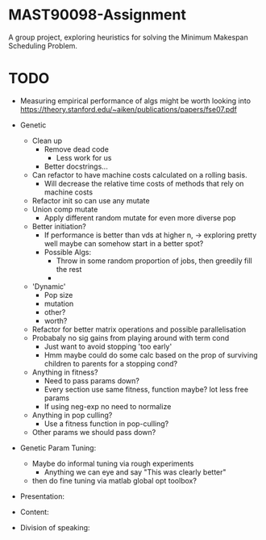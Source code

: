 # MAST90098-Assignment
A group project, exploring heuristics for solving the Minimum Makespan 
Scheduling Problem.

# TODO
* Measuring empirical performance of algs might be worth looking into
https://theory.stanford.edu/~aiken/publications/papers/fse07.pdf

* Genetic
    * Clean up
        * Remove dead code
            * Less work for us
        * Better docstrings...
    * Can refactor to have machine costs calculated on a rolling basis.
        * Will decrease the relative time costs of methods that rely on 
        machine costs
    * Refactor init so can use any mutate
    * Union comp mutate
        * Apply different random mutate for even more diverse pop
    * Better initiation?
        * If performance is better than vds at higher n,
            -> exploring pretty well
            maybe can somehow start in a better spot?
        * Possible Algs:
            * Throw in some random proportion of jobs,
            then greedily fill the rest
            * 
    * 'Dynamic'
        * Pop size
        * mutation
        * other?
        * worth?
    * Refactor for better matrix operations and possible parallelisation
    * Probabaly no sig gains from playing around with term cond
        * Just want to avoid stopping 'too early'
        * Hmm maybe could do some calc based on the prop
        of surviving children to parents for a stopping cond?
    * Anything in fitness?
        * Need to pass params down?
        * Every section use same fitness, function maybe?
            lot less free params
        * If using neg-exp no need to normalize
    * Anything in pop culling?
        * Use a fitness function in pop-culling?
    * Other params we should pass down?
* Genetic Param Tuning:
    * Maybe do informal tuning via rough experiments
        * Anything we can eye and say
            "This was clearly better"
    * then do fine tuning via matlab global opt toolbox?



* Presentation:
* Content:
* Division of speaking: